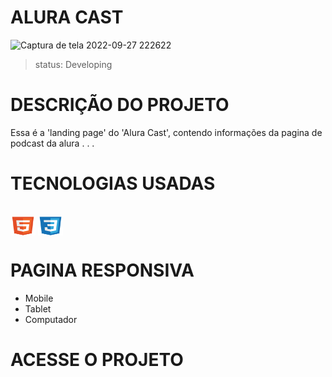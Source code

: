 # ALURA CAST

![Captura de tela 2022-09-27 222622](https://user-images.githubusercontent.com/113468784/192666577-6e555e06-9b3b-4690-a5dc-6fb3fbde337b.png)


> status: Developing

# DESCRIÇÃO DO PROJETO
<P>Essa é a 'landing page' do 'Alura Cast', contendo informações da pagina de podcast da alura . . .</P>

# TECNOLOGIAS USADAS
<div style="display: inline_block"><br>
  <img align="center" alt="Tiago-HTML" height="30" width="40" src="https://raw.githubusercontent.com/devicons/devicon/master/icons/html5/html5-original.svg">
  <img align="center" alt="Tiago-CSS" height="30" width="40" src="https://raw.githubusercontent.com/devicons/devicon/master/icons/css3/css3-original.svg">
</div>

# PAGINA RESPONSIVA
<ul>
<li>Mobile</li>
<li>Tablet</li>
<li>Computador</li>
</ul>

# ACESSE O PROJETO
